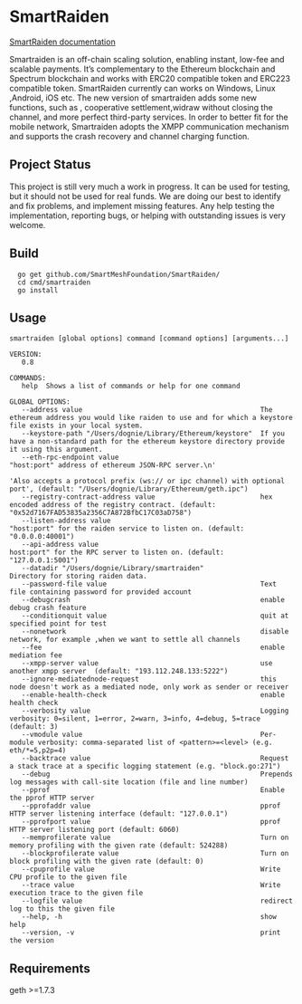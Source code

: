# SmartRaiden
  [SmartRaiden documentation](https://smartraiden.readthedocs.io/en/latest/)

  Smartraiden is an off-chain scaling solution, enabling instant, low-fee and scalable payments. It’s complementary to the Ethereum blockchain and Spectrum blockchain and works with ERC20 compatible token and ERC223 compatible token. SmartRaiden currently can works on Windows, Linux ,Android, iOS etc. The new version of smartraiden adds some new functions, such as , cooperative settlement,widraw without closing the channel, and more perfect third-party services. In order to better fit for the mobile network, Smartraiden adopts the XMPP communication mechanism and supports the crash recovery and channel charging function.
## Project Status
  This project is still very much a work in progress. It can be used for testing, but it should not be used for real funds. We are doing our best to identify and fix problems, and implement missing features. Any help testing the implementation, reporting bugs, or helping with outstanding issues is very welcome.

## Build
```
  go get github.com/SmartMeshFoundation/SmartRaiden/
  cd cmd/smartraiden
  go install
```

## Usage
```
smartraiden [global options] command [command options] [arguments...]

VERSION:
   0.8

COMMANDS:
   help  Shows a list of commands or help for one command

GLOBAL OPTIONS:
   --address value                                            The ethereum address you would like raiden to use and for which a keystore file exists in your local system.
   --keystore-path "/Users/dognie/Library/Ethereum/keystore"  If you have a non-standard path for the ethereum keystore directory provide it using this argument.
   --eth-rpc-endpoint value                                   "host:port" address of ethereum JSON-RPC server.\n'
                                                                         'Also accepts a protocol prefix (ws:// or ipc channel) with optional port', (default: "/Users/dognie/Library/Ethereum/geth.ipc")
   --registry-contract-address value                          hex encoded address of the registry contract. (default: "0x52d7167FAD53835a2356C7A872BfbC17C03aD758")
   --listen-address value                                     "host:port" for the raiden service to listen on. (default: "0.0.0.0:40001")
   --api-address value                                        host:port" for the RPC server to listen on. (default: "127.0.0.1:5001")
   --datadir "/Users/dognie/Library/smartraiden"              Directory for storing raiden data.
   --password-file value                                      Text file containing password for provided account
   --debugcrash                                               enable debug crash feature
   --conditionquit value                                      quit at specified point for test
   --nonetwork                                                disable network, for example ,when we want to settle all channels
   --fee                                                      enable mediation fee
   --xmpp-server value                                        use another xmpp server  (default: "193.112.248.133:5222")
   --ignore-mediatednode-request                              this node doesn't work as a mediated node, only work as sender or receiver
   --enable-health-check                                      enable health check
   --verbosity value                                          Logging verbosity: 0=silent, 1=error, 2=warn, 3=info, 4=debug, 5=trace (default: 3)
   --vmodule value                                            Per-module verbosity: comma-separated list of <pattern>=<level> (e.g. eth/*=5,p2p=4)
   --backtrace value                                          Request a stack trace at a specific logging statement (e.g. "block.go:271")
   --debug                                                    Prepends log messages with call-site location (file and line number)
   --pprof                                                    Enable the pprof HTTP server
   --pprofaddr value                                          pprof HTTP server listening interface (default: "127.0.0.1")
   --pprofport value                                          pprof HTTP server listening port (default: 6060)
   --memprofilerate value                                     Turn on memory profiling with the given rate (default: 524288)
   --blockprofilerate value                                   Turn on block profiling with the given rate (default: 0)
   --cpuprofile value                                         Write CPU profile to the given file
   --trace value                                              Write execution trace to the given file
   --logfile value                                            redirect log to this the given file
   --help, -h                                                 show help
   --version, -v                                              print the version
   ```
## Requirements
geth >=1.7.3
